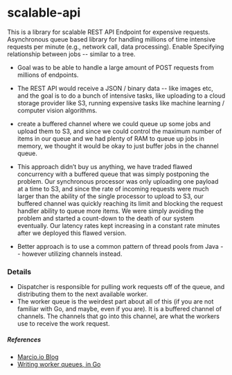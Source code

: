 # scalable-api
This is a library for scalable REST API Endpoint for expensive requests. 
Asynchronous queue based library for handling millions of time intensive requests per minute (e.g., network call, data processing).
Enable Specifying relationship between jobs -- similar to a tree.
* Goal was to be able to handle a large amount of POST requests from millions of endpoints.
* The REST API would receive a JSON / binary data -- like images etc, and the goal is to do a bunch of intensive tasks, 
like uploading to a cloud storage provider like S3, running expensive tasks like machine learning / computer vision algorithms.
*  create a buffered channel where we could queue up some jobs and upload them to S3, and since we could control the maximum 
number of items in our queue and we had plenty of RAM to queue up jobs in memory, we thought it would be okay to just 
buffer jobs in the channel queue.

* This approach didn’t buy us anything, we have traded flawed concurrency with a buffered queue that was simply postponing the problem. Our synchronous processor was only uploading one payload at a time to S3, and since the rate of incoming requests were much larger than the ability of the single processor to upload to S3, our buffered channel was quickly reaching its limit and blocking the request handler ability to queue more items.
We were simply avoiding the problem and started a count-down to the death of our system eventually. Our latency rates kept increasing in a constant rate minutes after we deployed this flawed version.
* Better approach is to use a common pattern of thread pools from Java -- however utilizing channels instead.

### Details
* Dispatcher is responsible for pulling work requests off of the queue, and distributing them to the next available worker. 
* The worker queue is the weirdest part about all of this (if you are not familiar with Go, and maybe, even if you are). 
It is a buffered channel of channels. The channels that go into this channel, are what the workers use to receive the work request.

##### References
* [Marcio.io Blog](http://marcio.io/2015/07/handling-1-million-requests-per-minute-with-golang/)
* [Writing worker queues, in Go](http://nesv.github.io/golang/2014/02/25/worker-queues-in-go.html)